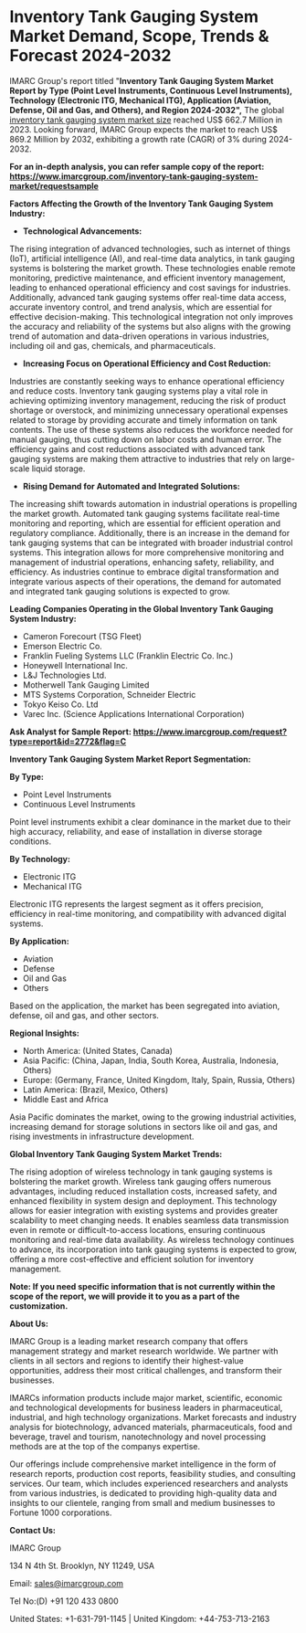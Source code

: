 ﻿# **Inventory Tank Gauging System Market Demand, Scope, Trends & Forecast 2024-2032**
IMARC Group's report titled "**Inventory Tank Gauging System Market Report by Type (Point Level Instruments, Continuous Level Instruments), Technology (Electronic ITG, Mechanical ITG), Application (Aviation, Defense, Oil and Gas, and Others), and Region 2024-2032",** The global [inventory tank gauging system market size](https://www.imarcgroup.com/inventory-tank-gauging-system-market) reached US$ 662.7 Million in 2023. Looking forward, IMARC Group expects the market to reach US$ 869.2 Million by 2032, exhibiting a growth rate (CAGR) of 3% during 2024-2032.

**For an in-depth analysis, you can refer sample copy of the report: <https://www.imarcgroup.com/inventory-tank-gauging-system-market/requestsample>**

**Factors Affecting the Growth of the Inventory Tank Gauging System Industry:**

- **Technological Advancements:**

The rising integration of advanced technologies, such as internet of things (IoT), artificial intelligence (AI), and real-time data analytics, in tank gauging systems is bolstering the market growth. These technologies enable remote monitoring, predictive maintenance, and efficient inventory management, leading to enhanced operational efficiency and cost savings for industries. Additionally, advanced tank gauging systems offer real-time data access, accurate inventory control, and trend analysis, which are essential for effective decision-making. This technological integration not only improves the accuracy and reliability of the systems but also aligns with the growing trend of automation and data-driven operations in various industries, including oil and gas, chemicals, and pharmaceuticals.

- **Increasing Focus on Operational Efficiency and Cost Reduction:**

Industries are constantly seeking ways to enhance operational efficiency and reduce costs. Inventory tank gauging systems play a vital role in achieving optimizing inventory management, reducing the risk of product shortage or overstock, and minimizing unnecessary operational expenses related to storage by providing accurate and timely information on tank contents. The use of these systems also reduces the workforce needed for manual gauging, thus cutting down on labor costs and human error. The efficiency gains and cost reductions associated with advanced tank gauging systems are making them attractive to industries that rely on large-scale liquid storage.

- **Rising Demand for Automated and Integrated Solutions:**

The increasing shift towards automation in industrial operations is propelling the market growth. Automated tank gauging systems facilitate real-time monitoring and reporting, which are essential for efficient operation and regulatory compliance. Additionally, there is an increase in the demand for tank gauging systems that can be integrated with broader industrial control systems. This integration allows for more comprehensive monitoring and management of industrial operations, enhancing safety, reliability, and efficiency. As industries continue to embrace digital transformation and integrate various aspects of their operations, the demand for automated and integrated tank gauging solutions is expected to grow.

**Leading Companies Operating in the Global Inventory Tank Gauging System Industry:**

- Cameron Forecourt (TSG Fleet)
- Emerson Electric Co.
- Franklin Fueling Systems LLC (Franklin Electric Co. Inc.)
- Honeywell International Inc.
- L&J Technologies Ltd.
- Motherwell Tank Gauging Limited
- MTS Systems Corporation, Schneider Electric
- Tokyo Keiso Co. Ltd
- Varec Inc. (Science Applications International Corporation)

**Ask Analyst for Sample Report: <https://www.imarcgroup.com/request?type=report&id=2772&flag=C>**

**Inventory Tank Gauging System Market Report Segmentation:**

**By Type:**

- Point Level Instruments
- Continuous Level Instruments

Point level instruments exhibit a clear dominance in the market due to their high accuracy, reliability, and ease of installation in diverse storage conditions.

**By Technology:**

- Electronic ITG
- Mechanical ITG

Electronic ITG represents the largest segment as it offers precision, efficiency in real-time monitoring, and compatibility with advanced digital systems.

**By Application:**

- Aviation
- Defense
- Oil and Gas
- Others

Based on the application, the market has been segregated into aviation, defense, oil and gas, and other sectors.

**Regional Insights:**

- North America: (United States, Canada)
- Asia Pacific: (China, Japan, India, South Korea, Australia, Indonesia, Others)
- Europe: (Germany, France, United Kingdom, Italy, Spain, Russia, Others)
- Latin America: (Brazil, Mexico, Others)
- Middle East and Africa

Asia Pacific dominates the market, owing to the growing industrial activities, increasing demand for storage solutions in sectors like oil and gas, and rising investments in infrastructure development.

**Global Inventory Tank Gauging System Market Trends:**

The rising adoption of wireless technology in tank gauging systems is bolstering the market growth. Wireless tank gauging offers numerous advantages, including reduced installation costs, increased safety, and enhanced flexibility in system design and deployment. This technology allows for easier integration with existing systems and provides greater scalability to meet changing needs. It enables seamless data transmission even in remote or difficult-to-access locations, ensuring continuous monitoring and real-time data availability. As wireless technology continues to advance, its incorporation into tank gauging systems is expected to grow, offering a more cost-effective and efficient solution for inventory management.

**Note: If you need specific information that is not currently within the scope of the report, we will provide it to you as a part of the customization.**

**About Us:**

IMARC Group is a leading market research company that offers management strategy and market research worldwide. We partner with clients in all sectors and regions to identify their highest-value opportunities, address their most critical challenges, and transform their businesses.

IMARCs information products include major market, scientific, economic and technological developments for business leaders in pharmaceutical, industrial, and high technology organizations. Market forecasts and industry analysis for biotechnology, advanced materials, pharmaceuticals, food and beverage, travel and tourism, nanotechnology and novel processing methods are at the top of the companys expertise.

Our offerings include comprehensive market intelligence in the form of research reports, production cost reports, feasibility studies, and consulting services. Our team, which includes experienced researchers and analysts from various industries, is dedicated to providing high-quality data and insights to our clientele, ranging from small and medium businesses to Fortune 1000 corporations.

**Contact Us:**

IMARC Group

134 N 4th St. Brooklyn, NY 11249, USA

Email: sales@imarcgroup.com

Tel No:(D) +91 120 433 0800

United States: +1-631-791-1145 | United Kingdom: +44-753-713-2163
